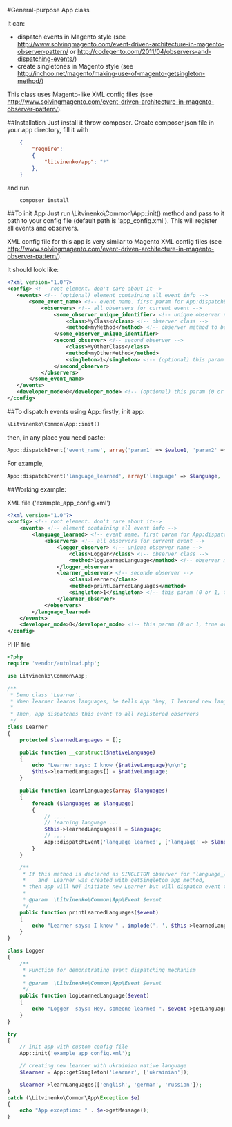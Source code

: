 #General-purpose App class

It can:
 * dispatch events in Magento style (see http://www.solvingmagento.com/event-driven-architecture-in-magento-observer-pattern/ or http://codegento.com/2011/04/observers-and-dispatching-events/)
 * create singletones in Magento style (see http://inchoo.net/magento/making-use-of-magento-getsingleton-method/)

 This class uses Magento-like XML config files (see http://www.solvingmagento.com/event-driven-architecture-in-magento-observer-pattern/).

##Installation
 Just install it throw composer. Create composer.json file in your app directory, fill it with
```json
    {
        "require":
        {
            "litvinenko/app": "*"
        },
    }
```
and run
```
    composer install
```

##To init App
Just run
    \Litvinenko\Common\App::init()
method and pass to it path to your config file (default path is 'app_config.xml'). This will register all events and observers.

XML config file for this app is very similar to Magento XML config files (see http://www.solvingmagento.com/event-driven-architecture-in-magento-observer-pattern/).

It should look like:
 ```xml
<?xml version="1.0"?>
<config> <!-- root element. don't care about it-->
    <events> <!-- (optional) element containing all event info -->
        <some_event_name> <!-- event name. first param for App:dispatchEvent method -->
            <observers> <!-- all observers for current event -->
                <some_observer_unique_identifier> <!-- unique observer name -->
                    <class>MyClass</class> <!-- observer class -->
                    <method>myMethod</method> <!-- observer method to be called -->
                </some_observer_unique_identifier>
                <second_observer> <!-- second observer -->
                    <class>MyOtherClass</class>
                    <method>myOtherMethod</method>
                    <singleton>1</singleton> <!-- (optional) this param (0 or 1, true or false) tells app that observer object should be obtained with getSingleton method -->
                </second_observer>
            </observers>
        </some_event_name>
    </events>
    <developer_mode>0</developer_mode> <!-- (optional) this param (0 or 1, true or false) tells app that we are in developer mode-->
</config>
 ```

##To dispatch events using App:
 firstly, init app:
 ```php
\Litvinenko\Common\App::init()
 ```
 then, in any place you need paste:
 ```php
App::dispatchEvent('event_name', array('param1' => $value1, 'param2' => $value2, ...));
```
 For example,
 ```php
App::dispatchEvent('language_learned', array('language' => $language, 'learner' => $this));
 ```

##Working example:

XML file ('example_app_config.xml')
```xml
<?xml version="1.0"?>
<config> <!-- root element. don't care about it-->
    <events> <!-- element containing all event info -->
        <language_learned> <!-- event name. first param for App:dispatchEvent method -->
            <observers> <!-- all observers for current event -->
                <logger_observer> <!-- unique observer name -->
                    <class>Logger</class> <!-- observer class -->
                    <method>logLearnedLanguage</method> <!-- observer method to be called -->
                </logger_observer>
                <learner_observer> <!-- seconde observer -->
                    <class>Learner</class>
                    <method>printLearnedLanguages</method>
                    <singleton>1</singleton> <!-- this param (0 or 1, true or false) tells app that observer object should be obtained with getSingleton method -->
                </learner_observer>
            </observers>
        </language_learned>
    </events>
    <developer_mode>0</developer_mode> <!-- this param (0 or 1, true or false) tells app that we are in developer mode-->
</config>
```

PHP file
```php
<?php
require 'vendor/autoload.php';

use Litvinenko\Common\App;

/**
 * Demo class 'Learner'.
 * When learner learns languages, he tells App 'hey, I learned new language' (App::dispatchEvent('language_learned'...)
 *
 * Then, app dispatches this event to all registered observers
 */
class Learner
{
    protected $learnedLanguages = [];

    public function __construct($nativeLanguage)
    {
        echo "Learner says: I know {$nativeLanguage}\n\n";
        $this->learnedLanguages[] = $nativeLanguage;
    }

    public function learnLanguages(array $languages)
    {
        foreach ($languages as $language)
        {
            // ....
            // learning language ...
            $this->learnedLanguages[] = $language;
            // ....
            App::dispatchEvent('language_learned', ['language' => $language, 'learner' => $this]);
        }
    }

    /**
     * If this method is declared as SINGLETON observer for 'language_learned' event
     *    and  Learner was created with getSingleton app method,
     * then app will NOT initiate new Learner but will dispatch event to already existing learner, i.e. the same object will fire and handle event
     *
     * @param  \Litvinenko\Common\App\Event $event
     */
    public function printLearnedLanguages($event)
    {
        echo "Learner says: I know " . implode(', ', $this->learnedLanguages) . "\n\n";
    }
}

class Logger
{
    /**
     * Function for demonstrating event dispatching mechanism
     *
     * @param  \Litvinenko\Common\App\Event $event
     */
    public function logLearnedLanguage($event)
    {
        echo "Logger  says: Hey, someone learned ". $event->getLanguage() . " language!\n";
    }
}

try
{
    // init app with custom config file
    App::init('example_app_config.xml');

    // creating new learner with ukrainian native language
    $learner = App::getSingleton('Learner', ['ukrainian']);

    $learner->learnLanguages(['english', 'german', 'russian']);
}
catch (\Litvinenko\Common\App\Exception $e)
{
    echo "App exception: " . $e->getMessage();
}
```